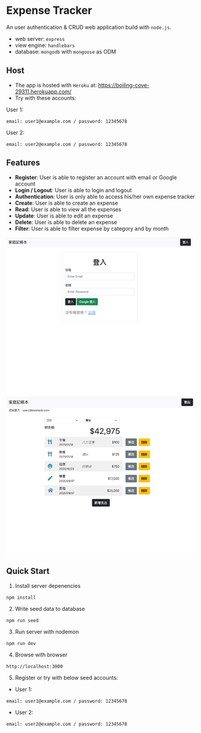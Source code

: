 # Expense Tracker
An user authentication & CRUD web application build with `node.js`. 
- web server: `express`
- view engine: `handlebars`
- database: `mongodb` with `mongoose` as ODM

## Host
- The app is hosted with `Heroku` at: https://boiling-cove-29311.herokuapp.com/
- Try with these accounts:

User 1:
```
email: user1@example.com / password: 12345678
```

User 2:
```
email: user2@example.com / password: 12345678
```

## Features
- **Register**: User is able to register an account with email or Google account
- **Login / Logout**: User is able to login and logout
- **Authentication**: User is only able to access his/her own expense tracker
- **Create**: User is able to create an expense
- **Read**: User is able to view all the expenses
- **Update**: User is able to edit an expense
- **Delete**: User is able to delete an expense
- **Filter**: User is able to filter expense by category and by month

![](A3-login.png)
![](A3-index.png)

## Quick Start
1. Install server depenencies
```
npm install
```
2. Write seed data to database
```
npm run seed
```
3. Run server with nodemon
```
npm run dev
```
4. Browse with browser
```
http://localhost:3000
```
5. Register or try with below seed accounts:

- User 1:
```
email: user1@example.com / password: 12345678
```

- User 2:
```
email: user2@example.com / password: 12345678
```